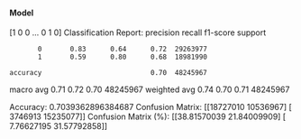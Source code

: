 #### Model
[1 0 0 ... 0 1 0]
Classification Report:
              precision    recall  f1-score   support

           0       0.83      0.64      0.72  29263977
           1       0.59      0.80      0.68  18981990

    accuracy                           0.70  48245967
   macro avg       0.71      0.72      0.70  48245967
weighted avg       0.74      0.70      0.71  48245967

Accuracy: 0.7039362896384687
Confusion Matrix:
[[18727010 10536967]
 [ 3746913 15235077]]
Confusion Matrix (%):
[[38.81570039 21.84009909]
 [ 7.76627195 31.57792858]]
